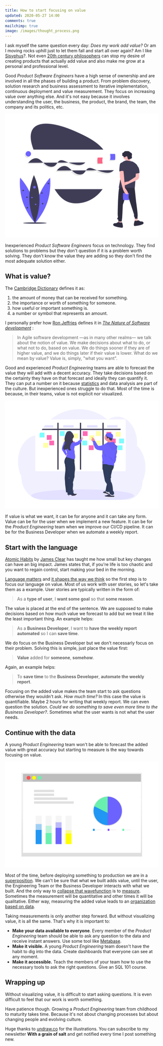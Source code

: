 ```yaml
---
title: How to start focusing on value
updated: 2020-05-27 14:00
comments: true
mailchimp: true
image: /images/thought_process.png
---
```


I ask myself the same question every day: _Does my work add value?_ Or am I moving rocks uphill just to let them fall and start all over again? Am I like [Sisyphus](https://www.youtube.com/watch?v=q4pDUxth5fQ)?. Not even [20th century philosophers](https://www.youtube.com/watch?v=jQOfbObFOCw) can stop my desire of creating products that actually add value and also make me grow at a personal and professional level.

Good _Product Software Engineers_ have a high sense of ownership and are involved in all the phases of building a product. From problem discovery, solution research and business assessment to iterative implementation, continuous deployment and value measurement. They focus on increasing value over anything else. And it's not easy because it involves understanding the user, the business, the product, the brand, the team, the company and its politics, etc.

![](/images/thought_process.png)

Inexperienced _Product Software Engineers_ focus on technology. They find solutions to problems but they don't question if it is a problem worth solving. They don't know the value they are adding so they don't find the most adequate solution either.

## What is value?

The [Cambridge Dictionary](https://dictionary.cambridge.org/es-LA/dictionary/english/value) defines it as:

1. the amount of money that can be received for something.
2. the importance or worth of something for someone.
3. how useful or important something is.
4. a number or symbol that represents an amount.

I personally prefer how [Ron Jeffries](https://ronjeffries.com/) defines it in [_The Nature of Software development_](https://www.amazon.es/Nature-Software-Development-Simple-Valuable/dp/1941222374) :

> In Agile software development —as in many other realms— we talk about the notion of value. We make decisions about what to do, or what not to do, based on value. We do things sooner if they are of higher value, and we do things later if their value is lower. What do we mean by value? Value is, simply, "what you want".

Good and experienced _Product Engineering_ teams are able to forecast the value they will add with a decent accuracy. They take decisions based on the certainty they have on that forecast and ideally they can quantify it. They can put a number on it because [statistics](https://medium.com/@joseperezaguera/some-basic-statistical-techniques-for-product-managers-250a02586453) and data analysis are part of the culture. But inexperienced ones struggle to do that. Most of the time is because, in their teams, value is not explicit nor visualized.

![](/images/scrum_board.png)

If value is what we want, it can be for anyone and it can take any form. Value can be for the user when we implement a new feature. It can be for the _Product Engineering_ team when we improve our CI/CD pipeline. It can be for the Business Developer when we automate a weekly report.

## Start with the language

[Atomic Habits](https://www.youtube.com/watch?v=U_nzqnXWvSo) by [James Clear](https://jamesclear.com) has taught me how small but key changes can have an big impact. James states that, if you're life is too chaotic and you want to regain control, start making your bed in the morning.

[Language matters](https://saylordotorg.github.io/text_stand-up-speak-out-the-practice-and-ethics-of-public-speaking/s16-the-importance-of-language.html) and [it shapes the way we think](https://www.youtube.com/watch?v=RKK7wGAYP6k) so the first step is to focus our language on value. Most of us work with user stories, so let's take them as a example. User stories are typically written in the form of:

> As a **type of user**, I **want some goal** so that **some reason**.

The value is placed at the end of the sentence. We are supposed to make decisions based on how much value we forecast to add but we treat it like the least important thing. An example helps:

> As a **Business Developer**, I want to **have the weekly report automated** so I can **save time**.

We do focus on the Business Developer but we don't necessarly focus on their problem. Solving this is simple, just place the value first:

> **Value** added for **someone**, **somehow**.

Again, an example helps:

> To **save time** to the **Business Developer**, **automate the weekly report**.

Focusing on the added value makes the team start to ask questions otherwise they wouldn't ask. _How much time?_ In this case the value is quantifiable. Maybe 2 hours for writing that weekly report. We can even question the solution. _Could we do something to save even more time to the Business Developer?_. Sometimes what the user wants is not what the user needs.

## Continue with the data

A young _Product Engineering_ team won't be able to forecast the added value with great accuracy but starting to measure is the way towards focusing on value.

![](/images/dashboard.png)

Most of the time, before deploying something to production we are in a [superposition](https://www.youtube.com/watch?v=UjaAxUO6-Uw). We can't be sure that what we built adds value, until the user, the Engineering Team or the Business Developer interacts with what we built. And the only way to [collapse that wavefunction](https://www.youtube.com/watch?v=RlXdsyctD50) is to [measure](https://www.amazon.es/Measure-What-Matters-Google-Foundation/dp/0525536221). Sometimes the measurement will be quantitative and other times it will be qualitative. Either way, measuring the added value leads to an [organization based on data](https://medium.com/@joseperezaguera/algunas-claves-y-herramientas-para-crear-una-cultura-organizativa-basada-en-datos-e9785a1498ac).

Taking measurements is only another step forward. But without visualizing value, it is all the same. That's why it is important to:

- **Make your data available to everyone**. Every member of the _Product Engineering_ team should be able to ask any question to the data and receive instant answers. Use some tool like [Metabase](https://www.metabase.com/).
- **Make it visible.** A young _Product Engineering_ team doesn't have the habit to dig into the data. Create dashboards that everyone can see at any moment.
- **Make it accessible.** Teach the members of your team how to use the necessary tools to ask the right questions. Give an SQL 101 course.

## Wrapping up

Without visualizing value, it is difficult to start asking questions. It is even difficult to feel that our work is worth something.

Have patience though. Growing a _Product Engineering_ team from childhood to maturity takes time. Because it's not about changing processes but about changing people and evolving culture.

Huge thanks to [undraw.co](https://undraw.co) for the illustrations. You can subscribe to my newsletter **With a grain of salt** and get notified every time I post something new.
